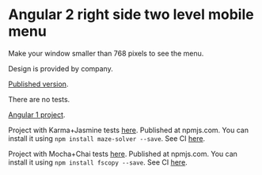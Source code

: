 # Angular 2 right side two level mobile menu
Make your window smaller than 768 pixels to see the menu.

Design is provided by company.

[Published version](https://plugnplaytest.herokuapp.com/).

There are no tests.

[Angular 1 project](https://github.com/maximandrewz/angularskills).

Project with Karma+Jasmine tests [here](https://github.com/maximandrewz/maze-solver).
Published at npmjs.com. You can install it using `npm install maze-solver --save`.
See CI [here](https://travis-ci.org/maximandrewz/maze-solver).

Project with Mocha+Chai tests [here](https://github.com/maximandrewz/fscopy).
Published at npmjs.com. You can install it using `npm install fscopy --save`.
See CI [here](https://travis-ci.org/maximandrewz/fscopy).
